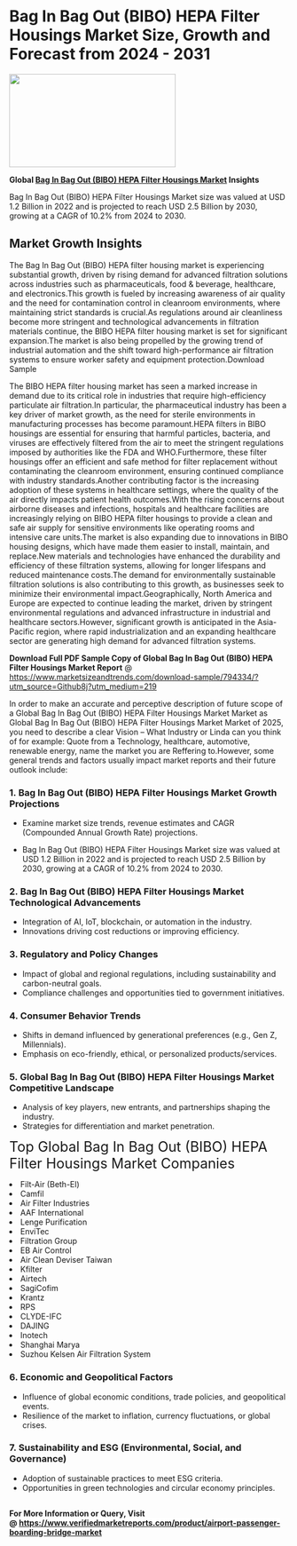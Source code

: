 <H1>Bag In Bag Out (BIBO) HEPA Filter Housings Market Size, Growth and Forecast from 2024 - 2031</H1><img class="aligncenter size-medium wp-image-584254" src="https://thirdeyenews.in/wp-content/uploads/2024/09/Global-Market-Research-300x168.jpeg" alt="" width="300" height="168" /><p><strong>Global&nbsp;<a href="https://www.marketsizeandtrends.com/download-sample/794334/?utm_source=Github8j?utm_medium=219">Bag In Bag Out (BIBO) HEPA Filter Housings Market</a> Insights</strong></p><p>Bag In Bag Out (BIBO) HEPA Filter Housings Market size was valued at USD 1.2 Billion in 2022 and is projected to reach USD 2.5 Billion by 2030, growing at a CAGR of 10.2% from 2024 to 2030.</p><p><h2>Market Growth Insights</h2> <p>The Bag In Bag Out (BIBO) HEPA filter housing market is experiencing substantial growth, driven by rising demand for advanced filtration solutions across industries such as pharmaceuticals, food & beverage, healthcare, and electronics.This growth is fueled by increasing awareness of air quality and the need for contamination control in cleanroom environments, where maintaining strict standards is crucial.As regulations around air cleanliness become more stringent and technological advancements in filtration materials continue, the BIBO HEPA filter housing market is set for significant expansion.The market is also being propelled by the growing trend of industrial automation and the shift toward high-performance air filtration systems to ensure worker safety and equipment protection.Download Sample</p> <p>The BIBO HEPA filter housing market has seen a marked increase in demand due to its critical role in industries that require high-efficiency particulate air filtration.In particular, the pharmaceutical industry has been a key driver of market growth, as the need for sterile environments in manufacturing processes has become paramount.HEPA filters in BIBO housings are essential for ensuring that harmful particles, bacteria, and viruses are effectively filtered from the air to meet the stringent regulations imposed by authorities like the FDA and WHO.Furthermore, these filter housings offer an efficient and safe method for filter replacement without contaminating the cleanroom environment, ensuring continued compliance with industry standards.Another contributing factor is the increasing adoption of these systems in healthcare settings, where the quality of the air directly impacts patient health outcomes.With the rising concerns about airborne diseases and infections, hospitals and healthcare facilities are increasingly relying on BIBO HEPA filter housings to provide a clean and safe air supply for sensitive environments like operating rooms and intensive care units.The market is also expanding due to innovations in BIBO housing designs, which have made them easier to install, maintain, and replace.New materials and technologies have enhanced the durability and efficiency of these filtration systems, allowing for longer lifespans and reduced maintenance costs.The demand for environmentally sustainable filtration solutions is also contributing to this growth, as businesses seek to minimize their environmental impact.Geographically, North America and Europe are expected to continue leading the market, driven by stringent environmental regulations and advanced infrastructure in industrial and healthcare sectors.However, significant growth is anticipated in the Asia-Pacific region, where rapid industrialization and an expanding healthcare sector are generating high demand for advanced filtration systems.</p><p><span class=""><strong>Download Full PDF Sample Copy of Global Bag In Bag Out (BIBO) HEPA Filter Housings Market Report</strong> @ <a href="https://www.marketsizeandtrends.com/download-sample/794334/?utm_source=Github8j?utm_medium=219" target="_blank">https://www.marketsizeandtrends.com/download-sample/794334/?utm_source=Github8j?utm_medium=219</a></span></p><p>In order to make an accurate and perceptive description of future scope of a Global&nbsp;Bag In Bag Out (BIBO) HEPA Filter Housings Market Market as Global&nbsp;Bag In Bag Out (BIBO) HEPA Filter Housings Market Market of 2025, you need to describe a clear Vision &ndash; What Industry or Linda can you think of for example: Quote from a Technology, healthcare, automotive, renewable energy, name the market you are Reffering to.However, some general trends and factors usually impact market reports and their future outlook include:</p><h3>1.&nbsp;<strong>Bag In Bag Out (BIBO) HEPA Filter Housings Market Growth Projections</strong></h3><ul><li>Examine market size trends, revenue estimates and CAGR (Compounded Annual Growth Rate) projections.</li><li><p>Bag In Bag Out (BIBO) HEPA Filter Housings Market size was valued at USD 1.2 Billion in 2022 and is projected to reach USD 2.5 Billion by 2030, growing at a CAGR of 10.2% from 2024 to 2030.</p></li></ul><h3>2.&nbsp;<strong>Bag In Bag Out (BIBO) HEPA Filter Housings Market Technological Advancements</strong></h3><ul><li>Integration of AI, IoT, blockchain, or automation in the industry.</li><li>Innovations driving cost reductions or improving efficiency.</li></ul><h3>3.&nbsp;<strong>Regulatory and Policy Changes</strong></h3><ul><li>Impact of global and regional regulations, including sustainability and carbon-neutral goals.</li><li>Compliance challenges and opportunities tied to government initiatives.</li></ul><h3>4.&nbsp;<strong>Consumer Behavior Trends</strong></h3><ul><li>Shifts in demand influenced by generational preferences (e.g., Gen Z, Millennials).</li><li>Emphasis on eco-friendly, ethical, or personalized products/services.</li></ul><h3>5.&nbsp;<strong>Global Bag In Bag Out (BIBO) HEPA Filter Housings Market Competitive Landscape</strong></h3><ul><li>Analysis of key players, new entrants, and partnerships shaping the industry.</li><li>Strategies for differentiation and market penetration.</li></ul><p data-pm-slice="1 1 []"><span style="color: inherit; font-family: inherit; font-size: 25px;">Top Global Bag In Bag Out (BIBO) HEPA Filter Housings Market Companies</span></p><div class="" data-test-id=""><p><li>Filt-Air (Beth-El)</li><li> Camfil</li><li> Air Filter Industries</li><li> AAF International</li><li> Lenge Purification</li><li> EnviTec</li><li> Filtration Group</li><li> EB Air Control</li><li> Air Clean Deviser Taiwan</li><li> Kfilter</li><li> Airtech</li><li> SagiCofim</li><li> Krantz</li><li> RPS</li><li> CLYDE-IFC</li><li> DAJING</li><li> Inotech</li><li> Shanghai Marya</li><li> Suzhou Kelsen Air Filtration System</li></p></div><h3>6.&nbsp;<strong>Economic and Geopolitical Factors</strong></h3><ul><li>Influence of global economic conditions, trade policies, and geopolitical events.</li><li>Resilience of the market to inflation, currency fluctuations, or global crises.</li></ul><h3>7.&nbsp;<strong>Sustainability and ESG (Environmental, Social, and Governance)</strong></h3><ul><li>Adoption of sustainable practices to meet ESG criteria.</li><li>Opportunities in green technologies and circular economy principles.</li></ul><h2><strong style="font-size: 14px;">For More Information or Query, Visit @&nbsp;</strong><a style="background-color: #ffffff; font-size: 14px;" href="https://www.marketsizeandtrends.com/report/bag-in-bag-out-bibo-hepa-filter-housings-market/" target="_blank">https://www.verifiedmarketreports.com/product/airport-passenger-boarding-bridge-market</a></h2>